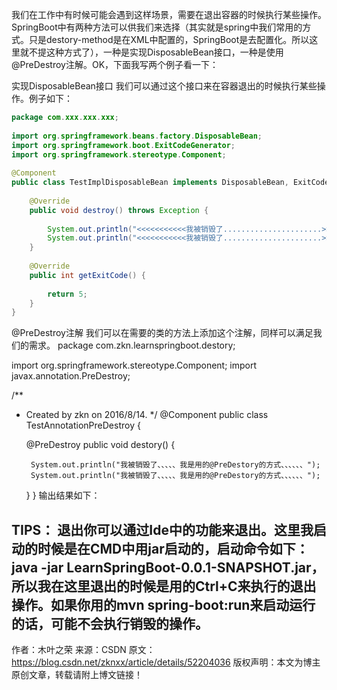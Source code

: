 我们在工作中有时候可能会遇到这样场景，需要在退出容器的时候执行某些操作。SpringBoot中有两种方法可以供我们来选择（其实就是spring中我们常用的方式。只是destory-method是在XML中配置的，SpringBoot是去配置化。所以这里就不提这种方式了），一种是实现DisposableBean接口，一种是使用@PreDestroy注解。OK，下面我写两个例子看一下：

实现DisposableBean接口
我们可以通过这个接口来在容器退出的时候执行某些操作。例子如下：
``` java
package com.xxx.xxx.xxx;
 
import org.springframework.beans.factory.DisposableBean;
import org.springframework.boot.ExitCodeGenerator;
import org.springframework.stereotype.Component;
 
@Component
public class TestImplDisposableBean implements DisposableBean, ExitCodeGenerator {
 
    @Override
    public void destroy() throws Exception {
 
        System.out.println("<<<<<<<<<<<我被销毁了......................>>>>>>>>>>>>>>>");
        System.out.println("<<<<<<<<<<<我被销毁了......................>>>>>>>>>>>>>>>");
    }
 
    @Override
    public int getExitCode() {
 
        return 5;
    }
}
```
@PreDestroy注解
我们可以在需要的类的方法上添加这个注解，同样可以满足我们的需求。
package com.zkn.learnspringboot.destory;
 
import org.springframework.stereotype.Component;
import javax.annotation.PreDestroy;
 
/**
 * Created by zkn on 2016/8/14.
 */
@Component
public class TestAnnotationPreDestroy {
 
    @PreDestroy
    public void destory() {
 
        System.out.println("我被销毁了、、、、、我是用的@PreDestory的方式、、、、、、");
        System.out.println("我被销毁了、、、、、我是用的@PreDestory的方式、、、、、、");
    }
}
输出结果如下：

TIPS：
退出你可以通过Ide中的功能来退出。这里我启动的时候是在CMD中用jar启动的，启动命令如下：java -jar LearnSpringBoot-0.0.1-SNAPSHOT.jar，所以我在这里退出的时候是用的Ctrl+C来执行的退出操作。如果你用的mvn spring-boot:run来启动运行的话，可能不会执行销毁的操作。
--------------------- 
作者：木叶之荣 
来源：CSDN 
原文：https://blog.csdn.net/zknxx/article/details/52204036 
版权声明：本文为博主原创文章，转载请附上博文链接！